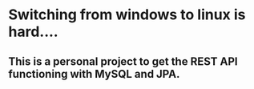 # Switching from windows to linux is hard....

## This is a personal project to get the REST API functioning with MySQL and JPA. 
